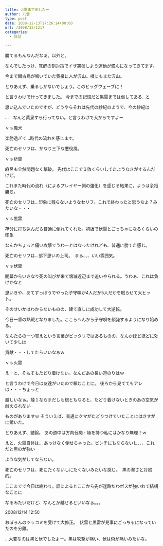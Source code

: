 ```yaml
---
title: 火雷まで倒したー
author: 八雲
type: post
date: 2008-12-13T17:26:14+00:00
url: /2008/12/1217
categories:
  - 日記

---
```

勝てるもんなんだなぁ。以外と。
  
なんでしたっけ、覚醒の刻対策でイザ突破しよう運動が盛んになってきてます。
  
今まで閑古鳥が鳴いていた黄泉に人が沢山。根にもまた沢山。

とりあえず、乗るしかないでしょう。このビッグウェーブに！
  
と言うわけで行ってきました。 今までの記憶だと黒雷までは倒してある…と
  
思い込んでいたのですが、どうやらそれは先代の紗紀のようで、今の紗紀は
  
…　なんと黄泉すら行ってない。と言うわけで犬からですよー

ｖｓ魔犬
  
楽勝過ぎて…時代の流れを感じます。
  
死亡のセリフは、かなり三下な悪役風。
  
ｖｓ析雷
  
麻呂も全然問題なく撃破。 先代はここで１敗くらいしてたようなきがするんだけど。
  
これまた時代の流れ（によるプレイヤー側の強化）を感じる結果に。ようは余裕勝ち。
  
死亡のセリフは…印象に残らないようなセリフ。これで終わったと思うなよ？みたいな・・・
  
ｖｓ黒雷
  
存分に打ち込んだら普通に倒れてくれた。初版で伏雷とごっちゃになるくらいの印象
  
なんかちょっと痛い攻撃でうわーとはなったけれども、普通に勝てた感じ。
  
死亡のセリフは…部下思いの上司。　まぁ、、、いい雰囲気。
  
ｖｓ伏雷
  
開幕からいきなり死の叫びが来て壊滅近辺まで追いやられる。うわぁ、これは負けかなと
  
思いきや、あてずっぽうでやった子守唄が4人だか5人だかを眠らせて大ヒット。
  
そのせいかはわからないものの、建て直しに成功して大逆転。
  
今日一番の熱戦となりました。ここらへんから子守唄を頻発するようになり始める。
  
なんたらの一つ覚えという言葉がピッタリではあるものの、なんかほどほどに効いて少しは
  
貢献・・・してたらいいなぁｗ

ｖｓ火雷
  
えーと、そもそもたどり着けない。なんだあの長い道のりはｗ
  
と言うわけで今日は友達がいたので頼むことに。 後ろから見ててもアレは・・・ちょっと
  
厳しいなぁ。陸１ならまだしも根ともなると、たどり着けないときのあの空気が耐えられない
  
ものがありますｗ そういえば、普通にクマがたどりつけていたことにはさすがに驚いた。
  
とりあえず、結論。 あの道中は方向音痴・極を持つ私にはかなり無理！ｗ
  
えと、火雷自体は… あっけなく倒せちゃった。ピンチにもならないし、、、これだと黒のが強い
  
ような気がしてならない。
  
死亡のセリフは、死にたくないしにたくないみたいな感じ。　黒の潔さと対照的。

ここまでで今日は終わり。話によるとここから先が迷路だわボスが強いわで結構なことに
  
なるみたいだけど、なんとか越せるといいなぁ。。。

2008/12/14 12:50
  
おぼろんのツッコミを受けて大修正。　伏雷と黒雷が見事にごっちゃになっていたのを分離。
  
…大変なのは黒と伏でしたよー。黒は攻撃が痛い、伏は術が痛いみたいな。